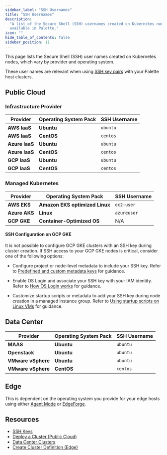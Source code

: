 ```yaml
---
sidebar_label: "SSH Usernames"
title: "SSH Usernames"
description:
  "A list of the Secure Shell (SSH) usernames created on Kubernetes nodes for each provider and operating system pack
  available in Palette."
icon: ""
hide_table_of_contents: false
sidebar_position: 11
---
```


This page lists the Secure Shell (SSH) user names created on Kubernetes nodes, which vary by provider and operating
system.

These user names are relevant when using [SSH key pairs](./ssh-keys.md) with your Palette
host clusters.

## Public Cloud

### Infrastructure Provider

| Provider       | Operating System Pack | SSH Username |
| -------------- | --------------------- | ------------ |
| **AWS IaaS**   | **Ubuntu**            | `ubuntu`     |
| **AWS IaaS**   | **CentOS**            | `centos`     |
| **Azure IaaS** | **Ubuntu**            | `ubuntu`     |
| **Azure IaaS** | **CentOS**            | `centos`     |
| **GCP IaaS**   | **Ubuntu**            | `ubuntu`     |
| **GCP IaaS**   | **CentOS**            | `centos`     |

### Managed Kubernetes

| Provider      | Operating System Pack          | SSH Username |
| ------------- | ------------------------------ | ------------ |
| **AWS EKS**   | **Amazon EKS optimized Linux** | `ec2-user`   |
| **Azure AKS** | **Linux**                      | `azureuser`  |
| **GCP GKE**   | **Container-Optimized OS**     | N/A          |

#### SSH Configuration on GCP GKE

It is not possible to configure GCP GKE clusters with an SSH key during cluster creation. If SSH access to your GCP GKE
nodes is critical, consider one of the following options:

- Configure project or node-level metadata to include your SSH key. Refer to
  [Predefined and custom metadata keys](https://cloud.google.com/compute/docs/metadata/overview#predefined-and-custom-metadata-keys)
  for guidance.

- Enable OS Login and associate your SSH key with your IAM identity. Refer to
  [How OS Login works](https://cloud.google.com/compute/docs/oslogin#how_os_login_works) for guidance.

- Customize startup scripts or metadata to add your SSH key during node creation in a managed instance group. Refer to
  [Using startup scripts on Linux VMs](https://cloud.google.com/compute/docs/instances/startup-scripts/linux) for
  guidance.

## Data Center

| Provider           | Operating System Pack | SSH Username |
| ------------------ | --------------------- | ------------ |
| **MAAS**           | **Ubuntu**            | `ubuntu`     |
| **Openstack**      | **Ubuntu**            | `ubuntu`     |
| **VMware vSphere** | **Ubuntu**            | `ubuntu`     |
| **VMware vSphere** | **CentOS**            | `centos`     |

## Edge

This is dependent on the operating system you provide for your edge hosts using either
[Agent Mode](../../../deployment-modes/agent-mode/agent-mode.md) or
[EdgeForge](../../../clusters/edge/edgeforge-workflow/palette-canvos/build-provider-images.md).

## Resources

- [SSH Keys](./ssh-keys.md)
- [Deploy a Cluster (Public Cloud)](../../public-cloud/deploy-k8s-cluster.md)
- [Data Center Clusters](../../data-center/data-center.md)
- [Create Cluster Definition (Edge)](../../edge/site-deployment/cluster-deployment.md)

